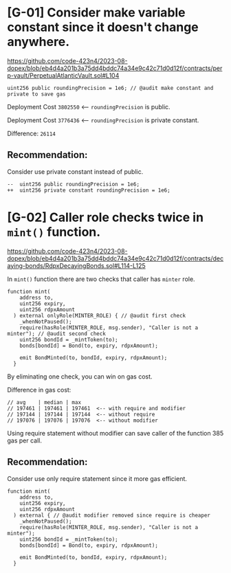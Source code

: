 # [G-01] Consider make variable constant since it doesn't change anywhere.

https://github.com/code-423n4/2023-08-dopex/blob/eb4d4a201b3a75dd4bddc74a34e9c42c71d0d12f/contracts/perp-vault/PerpetualAtlanticVault.sol#L104

```solidity
uint256 public roundingPrecision = 1e6; // @audit make constant and private to save gas
```

Deployment Cost `3802550` <-- `roundingPrecision` is public.

Deployment Cost `3776436` <-- `roundingPrecision` is private constant.

Difference: `26114`

## Recommendation:
Consider use private constant instead of public.

```solidity
--  uint256 public roundingPrecision = 1e6;
++  uint256 private constant roundingPrecision = 1e6;
```


# [G-02] Caller role checks twice in `mint()` function.

https://github.com/code-423n4/2023-08-dopex/blob/eb4d4a201b3a75dd4bddc74a34e9c42c71d0d12f/contracts/decaying-bonds/RdpxDecayingBonds.sol#L114-L125

In `mint()` function there are two checks that caller has `minter` role. 

```solidity
function mint(
    address to,
    uint256 expiry,
    uint256 rdpxAmount
  ) external onlyRole(MINTER_ROLE) { // @audit first check
    _whenNotPaused();
    require(hasRole(MINTER_ROLE, msg.sender), "Caller is not a minter"); // @audit second check
    uint256 bondId = _mintToken(to);
    bonds[bondId] = Bond(to, expiry, rdpxAmount);

    emit BondMinted(to, bondId, expiry, rdpxAmount);
  }
```
By eliminating one check, you can win on gas cost.

Difference in gas cost:
```
// avg    | median | max   
// 197461 | 197461 | 197461  <-- with require and modifier
// 197144 | 197144 | 197144  <-- without require
// 197076 | 197076 | 197076  <-- without modifier
```

Using require statement without modifier can save caller of the function 385 gas per call.

## Recommendation:
Consider use only require statement since it more gas efficient.
```solidity
function mint(
    address to,
    uint256 expiry,
    uint256 rdpxAmount
  ) external { // @audit modifier removed since require is cheaper
    _whenNotPaused();
    require(hasRole(MINTER_ROLE, msg.sender), "Caller is not a minter");
    uint256 bondId = _mintToken(to);
    bonds[bondId] = Bond(to, expiry, rdpxAmount);

    emit BondMinted(to, bondId, expiry, rdpxAmount);
  }
```

